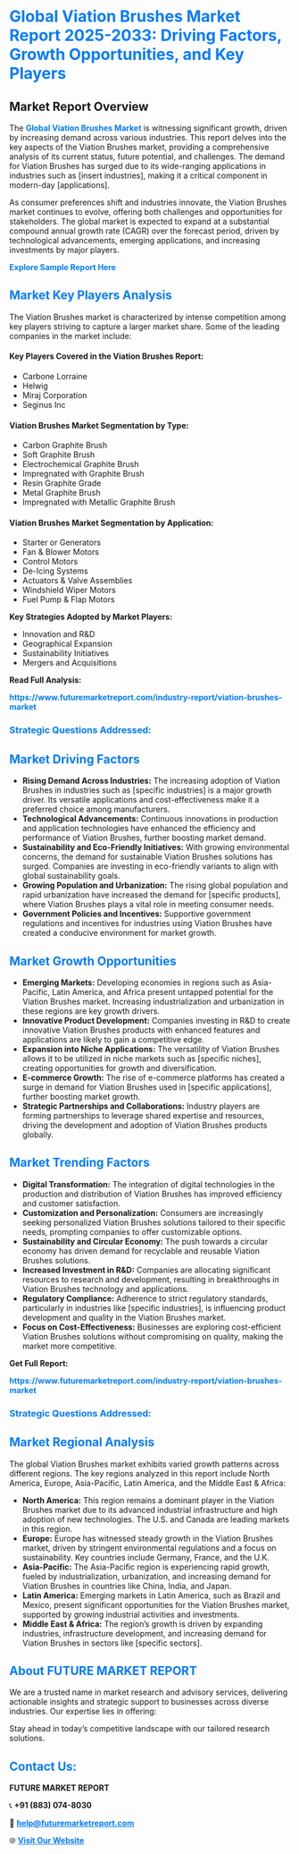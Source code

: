 <h1 style="color: #007BFF;">Global Viation Brushes Market Report 2025-2033: Driving Factors, Growth Opportunities, and Key Players</h1>

<section id="overview">
<h2>Market Report Overview</h2>
<p>The <a href="https://www.futuremarketreport.com/industry-report/viation-brushes-market" style="color: #007BFF; text-decoration: none;"><strong>Global Viation Brushes Market</strong></a> is witnessing significant growth, driven by increasing demand across various industries. This report delves into the key aspects of the Viation Brushes market, providing a comprehensive analysis of its current status, future potential, and challenges. The demand for Viation Brushes has surged due to its wide-ranging applications in industries such as [insert industries], making it a critical component in modern-day [applications].</p>
<p>As consumer preferences shift and industries innovate, the Viation Brushes market continues to evolve, offering both challenges and opportunities for stakeholders. The global market is expected to expand at a substantial compound annual growth rate (CAGR) over the forecast period, driven by technological advancements, emerging applications, and increasing investments by major players.</p>
</section>

<section id="overview">
<p><a href="https://www.futuremarketreport.com/request-sample/reportId=107059" style="color: #007BFF; text-decoration: none;"><strong>Explore Sample Report Here</strong></a></p>
</section>

<section id="key-players">
<h2 style="color: #007BFF;">Market Key Players Analysis</h2>
<p>The Viation Brushes market is characterized by intense competition among key players striving to capture a larger market share. Some of the leading companies in the market include:</p>
<h4>Key Players Covered in the Viation Brushes Report:</h4>
<ul><li>Carbone Lorraine</li><li>Helwig</li><li>Miraj Corporation</li><li>Seginus Inc</li></ul>
<h4>Viation Brushes Market Segmentation by Type:</h4>
<ul><li>Carbon Graphite Brush</li><li>Soft Graphite Brush</li><li>Electrochemical Graphite Brush</li><li>Impregnated with Graphite Brush</li><li>Resin Graphite Grade</li><li>Metal Graphite Brush</li><li>Impregnated with Metallic Graphite Brush</li></ul>

<h4>Viation Brushes Market Segmentation by Application:</h4>
<ul><li>Starter or Generators</li><li>Fan &amp; Blower Motors</li><li>Control Motors</li><li>De-Icing Systems</li><li>Actuators &amp; Valve Assemblies</li><li>Windshield Wiper Motors</li><li>Fuel Pump &amp; Flap Motors</li></ul>
<p><strong>Key Strategies Adopted by Market Players:</strong></p>
<ul>
<li>Innovation and R&D</li>
<li>Geographical Expansion</li>
<li>Sustainability Initiatives</li>
<li>Mergers and Acquisitions</li>
</ul>
</section>

<section>
<p><strong>Read Full Analysis: </strong></p><a href="https://www.futuremarketreport.com/industry-report/viation-brushes-market" style="color: #007BFF; text-decoration: none;"><strong>https://www.futuremarketreport.com/industry-report/viation-brushes-market</strong></a>
<h3 style="color: #007BFF;">Strategic Questions Addressed:</h3>
</section>

<section id="driving-factors">
<h2 style="color: #007BFF;">Market Driving Factors</h2>
<ul>
<li><strong>Rising Demand Across Industries:</strong> The increasing adoption of Viation Brushes in industries such as [specific industries] is a major growth driver. Its versatile applications and cost-effectiveness make it a preferred choice among manufacturers.</li>
<li><strong>Technological Advancements:</strong> Continuous innovations in production and application technologies have enhanced the efficiency and performance of Viation Brushes, further boosting market demand.</li>
<li><strong>Sustainability and Eco-Friendly Initiatives:</strong> With growing environmental concerns, the demand for sustainable Viation Brushes solutions has surged. Companies are investing in eco-friendly variants to align with global sustainability goals.</li>
<li><strong>Growing Population and Urbanization:</strong> The rising global population and rapid urbanization have increased the demand for [specific products], where Viation Brushes plays a vital role in meeting consumer needs.</li>
<li><strong>Government Policies and Incentives:</strong> Supportive government regulations and incentives for industries using Viation Brushes have created a conducive environment for market growth.</li>
</ul>
</section>

<section id="growth-opportunities">
<h2 style="color: #007BFF;">Market Growth Opportunities</h2>
<ul>
<li><strong>Emerging Markets:</strong> Developing economies in regions such as Asia-Pacific, Latin America, and Africa present untapped potential for the Viation Brushes market. Increasing industrialization and urbanization in these regions are key growth drivers.</li>
<li><strong>Innovative Product Development:</strong> Companies investing in R&D to create innovative Viation Brushes products with enhanced features and applications are likely to gain a competitive edge.</li>
<li><strong>Expansion into Niche Applications:</strong> The versatility of Viation Brushes allows it to be utilized in niche markets such as [specific niches], creating opportunities for growth and diversification.</li>
<li><strong>E-commerce Growth:</strong> The rise of e-commerce platforms has created a surge in demand for Viation Brushes used in [specific applications], further boosting market growth.</li>
<li><strong>Strategic Partnerships and Collaborations:</strong> Industry players are forming partnerships to leverage shared expertise and resources, driving the development and adoption of Viation Brushes products globally.</li>
</ul>
</section>

<section id="trending-factors">
<h2 style="color: #007BFF;">Market Trending Factors</h2>
<ul>
<li><strong>Digital Transformation:</strong> The integration of digital technologies in the production and distribution of Viation Brushes has improved efficiency and customer satisfaction.</li>
<li><strong>Customization and Personalization:</strong> Consumers are increasingly seeking personalized Viation Brushes solutions tailored to their specific needs, prompting companies to offer customizable options.</li>
<li><strong>Sustainability and Circular Economy:</strong> The push towards a circular economy has driven demand for recyclable and reusable Viation Brushes solutions.</li>
<li><strong>Increased Investment in R&D:</strong> Companies are allocating significant resources to research and development, resulting in breakthroughs in Viation Brushes technology and applications.</li>
<li><strong>Regulatory Compliance:</strong> Adherence to strict regulatory standards, particularly in industries like [specific industries], is influencing product development and quality in the Viation Brushes market.</li>
<li><strong>Focus on Cost-Effectiveness:</strong> Businesses are exploring cost-efficient Viation Brushes solutions without compromising on quality, making the market more competitive.</li>
</ul>
</section>

<section>
<p><strong>Get Full Report: </strong></p><a href="https://www.futuremarketreport.com/industry-report/viation-brushes-market" style="color: #007BFF; text-decoration: none;"><strong>https://www.futuremarketreport.com/industry-report/viation-brushes-market</strong></a>
<h3 style="color: #007BFF;">Strategic Questions Addressed:</h3>
</section>


<section id="regional-analysis">
<h2 style="color: #007BFF;">Market Regional Analysis</h2>
<p>The global Viation Brushes market exhibits varied growth patterns across different regions. The key regions analyzed in this report include North America, Europe, Asia-Pacific, Latin America, and the Middle East & Africa:</p>
<ul>
<li><strong>North America:</strong> This region remains a dominant player in the Viation Brushes market due to its advanced industrial infrastructure and high adoption of new technologies. The U.S. and Canada are leading markets in this region.</li>
<li><strong>Europe:</strong> Europe has witnessed steady growth in the Viation Brushes market, driven by stringent environmental regulations and a focus on sustainability. Key countries include Germany, France, and the U.K.</li>
<li><strong>Asia-Pacific:</strong> The Asia-Pacific region is experiencing rapid growth, fueled by industrialization, urbanization, and increasing demand for Viation Brushes in countries like China, India, and Japan.</li>
<li><strong>Latin America:</strong> Emerging markets in Latin America, such as Brazil and Mexico, present significant opportunities for the Viation Brushes market, supported by growing industrial activities and investments.</li>
<li><strong>Middle East & Africa:</strong> The region’s growth is driven by expanding industries, infrastructure development, and increasing demand for Viation Brushes in sectors like [specific sectors].</li>
</ul>
</section>

<footer>
<h2 style="color: #007BFF;">About FUTURE MARKET REPORT</h2>
<p>We are a trusted name in market research and advisory services, delivering actionable insights and strategic support to businesses across diverse industries. Our expertise lies in offering:</p>

<p>Stay ahead in today’s competitive landscape with our tailored research solutions.</p>

<h2 style="color: #007BFF;">Contact Us:</h2>
<p><strong>FUTURE MARKET REPORT</strong></p>
<p>📞 <strong>+91 (883) 074-8030</strong></p>
<p>📧 <strong><a href="mailto:help@futuremarketreport.com" style="color: #007BFF;">help@futuremarketreport.com</a></strong></p>
<p>🌐 <strong><a href="https://www.futuremarketreport.com/" style="color: #007BFF;">Visit Our Website</a></strong></p>
</footer>